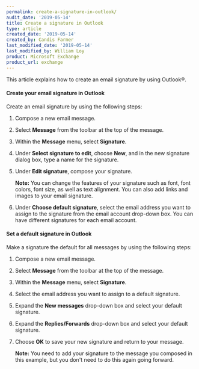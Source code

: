 ```yaml
---
permalink: create-a-signature-in-outlook/
audit_date: '2019-05-14'
title: Create a signature in Outlook
type: article
created_date: '2019-05-14'
created_by: Candis Farmer
last_modified_date: '2019-05-14'
last_modified_by: William Loy
product: Microsoft Exchange
product_url: exchange
---
```


This article explains how to create an email signature by using Outlook&reg;.

#### Create your email signature in Outlook

Create an email signature by using the following steps:

1. Compose a new email message.

2. Select **Message** from the toolbar at the top of the message.

3. Within the **Message** menu, select **Signature**.

4. Under **Select signature to edit**, choose **New**, and in the new signature dialog box, type a name for the signature.

5. Under **Edit signature**, compose your signature.

   **Note:** You can change the features of your signature such as font, font colors, font size, as well as text alignment. You can also add links and images to your email signature.

6. Under **Choose default signature**, select the email address you want to assign to the signature from the email account drop-down box. You can have different signatures for each email account.

#### Set a default signature in Outlook

Make a signature the default for all messages by using the following steps:

1. Compose a new email message.

2. Select **Message** from the toolbar at the top of the message.

3. Within the **Message** menu, select **Signature**.

4. Select the email address you want to assign to a default signature.  

5. Expand the **New messages** drop-down box and select your default signature.

6.  Expand the **Replies/Forwards** drop-down box and select your default signature.

7. Choose **OK** to save your new signature and return to your message.

   **Note:** You need to add your signature to the message you composed in this example, but you don't need to do this again going forward.
